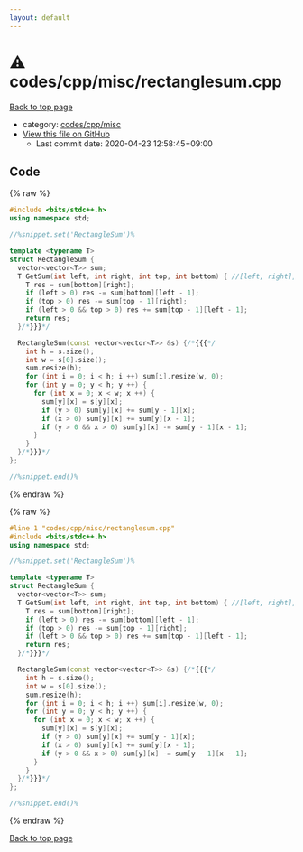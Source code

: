 ```yaml
---
layout: default
---
```


<!-- mathjax config similar to math.stackexchange -->
<script type="text/javascript" async
  src="https://cdnjs.cloudflare.com/ajax/libs/mathjax/2.7.5/MathJax.js?config=TeX-MML-AM_CHTML">
</script>
<script type="text/x-mathjax-config">
  MathJax.Hub.Config({
    TeX: { equationNumbers: { autoNumber: "AMS" }},
    tex2jax: {
      inlineMath: [ ['$','$'] ],
      processEscapes: true
    },
    "HTML-CSS": { matchFontHeight: false },
    displayAlign: "left",
    displayIndent: "2em"
  });
</script>

<script type="text/javascript" src="https://cdnjs.cloudflare.com/ajax/libs/jquery/3.4.1/jquery.min.js"></script>
<script src="https://cdn.jsdelivr.net/npm/jquery-balloon-js@1.1.2/jquery.balloon.min.js" integrity="sha256-ZEYs9VrgAeNuPvs15E39OsyOJaIkXEEt10fzxJ20+2I=" crossorigin="anonymous"></script>
<script type="text/javascript" src="../../../../assets/js/copy-button.js"></script>
<link rel="stylesheet" href="../../../../assets/css/copy-button.css" />


# :warning: codes/cpp/misc/rectanglesum.cpp

<a href="../../../../index.html">Back to top page</a>

* category: <a href="../../../../index.html#332ea86b24dcdfe987d2922eb448b5fe">codes/cpp/misc</a>
* <a href="{{ site.github.repository_url }}/blob/master/codes/cpp/misc/rectanglesum.cpp">View this file on GitHub</a>
    - Last commit date: 2020-04-23 12:58:45+09:00




## Code

<a id="unbundled"></a>
{% raw %}
```cpp
#include <bits/stdc++.h>
using namespace std;

//%snippet.set('RectangleSum')%

template <typename T>
struct RectangleSum {
  vector<vector<T>> sum;
  T GetSum(int left, int right, int top, int bottom) { //[left, right], [top, bottom]{{{
    T res = sum[bottom][right];
    if (left > 0) res -= sum[bottom][left - 1];
    if (top > 0) res -= sum[top - 1][right];
    if (left > 0 && top > 0) res += sum[top - 1][left - 1];
    return res;
  }/*}}}*/

  RectangleSum(const vector<vector<T>> &s) {/*{{{*/
    int h = s.size();
    int w = s[0].size();
    sum.resize(h);
    for (int i = 0; i < h; i ++) sum[i].resize(w, 0);
    for (int y = 0; y < h; y ++) {
      for (int x = 0; x < w; x ++) {
        sum[y][x] = s[y][x];
        if (y > 0) sum[y][x] += sum[y - 1][x];
        if (x > 0) sum[y][x] += sum[y][x - 1];
        if (y > 0 && x > 0) sum[y][x] -= sum[y - 1][x - 1];
      }
    }
  }/*}}}*/
};

//%snippet.end()%

```
{% endraw %}

<a id="bundled"></a>
{% raw %}
```cpp
#line 1 "codes/cpp/misc/rectanglesum.cpp"
#include <bits/stdc++.h>
using namespace std;

//%snippet.set('RectangleSum')%

template <typename T>
struct RectangleSum {
  vector<vector<T>> sum;
  T GetSum(int left, int right, int top, int bottom) { //[left, right], [top, bottom]{{{
    T res = sum[bottom][right];
    if (left > 0) res -= sum[bottom][left - 1];
    if (top > 0) res -= sum[top - 1][right];
    if (left > 0 && top > 0) res += sum[top - 1][left - 1];
    return res;
  }/*}}}*/

  RectangleSum(const vector<vector<T>> &s) {/*{{{*/
    int h = s.size();
    int w = s[0].size();
    sum.resize(h);
    for (int i = 0; i < h; i ++) sum[i].resize(w, 0);
    for (int y = 0; y < h; y ++) {
      for (int x = 0; x < w; x ++) {
        sum[y][x] = s[y][x];
        if (y > 0) sum[y][x] += sum[y - 1][x];
        if (x > 0) sum[y][x] += sum[y][x - 1];
        if (y > 0 && x > 0) sum[y][x] -= sum[y - 1][x - 1];
      }
    }
  }/*}}}*/
};

//%snippet.end()%

```
{% endraw %}

<a href="../../../../index.html">Back to top page</a>

